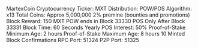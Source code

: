 MartexCoin Cryptocurrency
Ticker: MXT
Distribution: POW/POS
Algorithm: x13
Total Coins: Approx 5,000,000
2% premine (bounties and promotions)
Block Reward: 150 MXT
POW ends in Block 33330
POS Only After Block 33331
Block Time: 60 Seconds
Yearly POS Interest: 50%
Proof-of-Stake Minimum Age: 2 hours
Proof-of-Stake Maximum Age: 8 hours
10 Minted Block Confirmations
RPC Port: 51324
P2P Port: 51325
